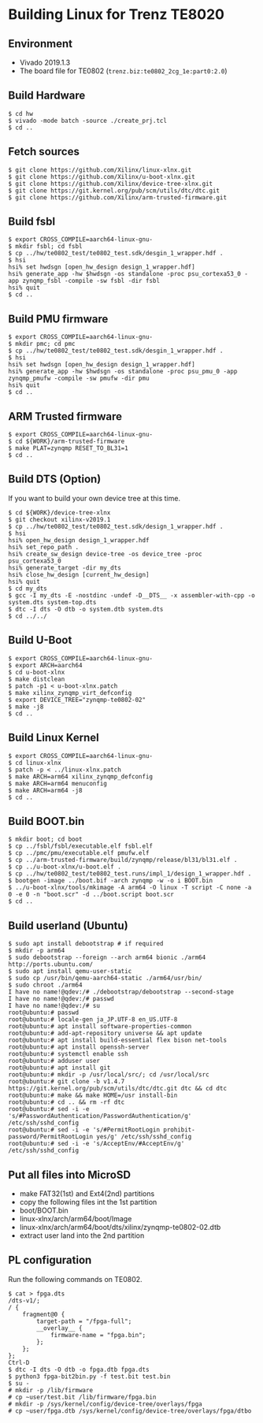 # Building Linux for Trenz TE8020

## Environment

- Vivado 2019.1.3
- The board file for TE0802 (`trenz.biz:te0802_2cg_1e:part0:2.0`)

## Build Hardware

```
$ cd hw
$ vivado -mode batch -source ./create_prj.tcl
$ cd ..
```

## Fetch sources

```
$ git clone https://github.com/Xilinx/linux-xlnx.git
$ git clone https://github.com/Xilinx/u-boot-xlnx.git
$ git clone https://github.com/Xilinx/device-tree-xlnx.git
$ git clone https://git.kernel.org/pub/scm/utils/dtc/dtc.git
$ git clone https://github.com/Xilinx/arm-trusted-firmware.git
```

## Build fsbl

```
$ export CROSS_COMPILE=aarch64-linux-gnu-
$ mkdir fsbl; cd fsbl
$ cp ../hw/te0802_test/te0802_test.sdk/desgin_1_wrapper.hdf .
$ hsi
hsi% set hwdsgn [open_hw_design design_1_wrapper.hdf]
hsi% generate_app -hw $hwdsgn -os standalone -proc psu_cortexa53_0 -app zynqmp_fsbl -compile -sw fsbl -dir fsbl
hsi% quit
$ cd ..
```

## Build PMU firmware

```
$ export CROSS_COMPILE=aarch64-linux-gnu-
$ mkdir pmc; cd pmc
$ cp ../hw/te0802_test/te0802_test.sdk/desgin_1_wrapper.hdf .
$ hsi
hsi% set hwdsgn [open_hw_design design_1_wrapper.hdf]
hsi% generate_app -hw $hwdsgn -os standalone -proc psu_pmu_0 -app zynqmp_pmufw -compile -sw pmufw -dir pmu
hsi% quit
$ cd ..
```

## ARM Trusted firmware

```
$ export CROSS_COMPILE=aarch64-linux-gnu-
$ cd ${WORK}/arm-trusted-firmware
$ make PLAT=zynqmp RESET_TO_BL31=1
$ cd ..
```

## Build DTS (Option)
If you want to build your own device tree at this time.

```
$ cd ${WORK}/device-tree-xlnx
$ git checkout xilinx-v2019.1
$ cp ../hw/te0802_test/te0802_test.sdk/design_1_wrapper.hdf .
$ hsi
hsi% open_hw_design design_1_wrapper.hdf
hsi% set_repo_path .
hsi% create_sw_design device-tree -os device_tree -proc psu_cortexa53_0
hsi% generate_target -dir my_dts
hsi% close_hw_design [current_hw_design]
hsi% quit
$ cd my_dts
$ gcc -I my_dts -E -nostdinc -undef -D__DTS__ -x assembler-with-cpp -o system.dts system-top.dts
$ dtc -I dts -O dtb -o system.dtb system.dts
$ cd ../../
```

## Build U-Boot

```
$ export CROSS_COMPILE=aarch64-linux-gnu-
$ export ARCH=aarch64
$ cd u-boot-xlnx
$ make distclean
$ patch -p1 < u-boot-xlnx.patch
$ make xilinx_zynqmp_virt_defconfig
$ export DEVICE_TREE="zynqmp-te0802-02"
$ make -j8
$ cd ..
```

## Build Linux Kernel

```
$ export CROSS_COMPILE=aarch64-linux-gnu-
$ cd linux-xlnx
$ patch -p < ../linux-xlnx.patch
$ make ARCH=arm64 xilinx_zynqmp_defconfig
$ make ARCH=arm64 menuconfig
$ make ARCH=arm64 -j8
$ cd ..
```

## Build BOOT.bin

```
$ mkdir boot; cd boot
$ cp ../fsbl/fsbl/executable.elf fsbl.elf
$ cp ../pmc/pmu/executable.elf pmufw.elf
$ cp ../arm-trusted-firmware/build/zynqmp/release/bl31/bl31.elf .
$ cp ../u-boot-xlnx/u-boot.elf .
$ cp ../hw/te0802_test/te0802_test.runs/impl_1/design_1_wrapper.hdf .
$ bootgen -image ../boot.bif -arch zynqmp -w -o i BOOT.bin
$ ../u-boot-xlnx/tools/mkimage -A arm64 -O linux -T script -C none -a 0 -e 0 -n "boot.scr" -d ../boot.script boot.scr
$ cd ..
```

## Build userland (Ubuntu)

```
$ sudo apt install debootstrap # if required
$ mkdir -p arm64
$ sudo debootstrap --foreign --arch arm64 bionic ./arm64 http://ports.ubuntu.com/
$ sudo apt install qemu-user-static
$ sudo cp /usr/bin/qemu-aarch64-static ./arm64/usr/bin/
$ sudo chroot ./arm64
I have no name!@qdev:/# ./debootstrap/debootstrap --second-stage
I have no name!@qdev:/# passwd
I have no name!@qdev:/# su
root@ubuntu:# passwd
root@ubuntu:# locale-gen ja_JP.UTF-8 en_US.UTF-8
root@ubuntu:# apt install software-properties-common
root@ubuntu:# add-apt-repository universe && apt update
root@ubuntu:# apt install build-essential flex bison net-tools
root@ubuntu:# apt install openssh-server
root@ubuntu:# systemctl enable ssh
root@ubuntu:# adduser user
root@ubuntu:# apt install git
root@ubuntu:# mkdir -p /usr/local/src/; cd /usr/local/src
root@ubuntu:# git clone -b v1.4.7 https://git.kernel.org/pub/scm/utils/dtc/dtc.git dtc && cd dtc
root@ubuntu:# make && make HOME=/usr install-bin
root@ubuntu:# cd .. && rm -rf dtc
root@ubuntu:# sed -i -e 's/#PasswordAuthentication/PasswordAuthentication/g' /etc/ssh/sshd_config
root@ubuntu:# sed -i -e 's/#PermitRootLogin prohibit-password/PermitRootLogin yes/g' /etc/ssh/sshd_config
root@ubuntu:# sed -i -e 's/AcceptEnv/#AcceptEnv/g' /etc/ssh/sshd_config
```

## Put all files into MicroSD

- make FAT32(1st) and Ext4(2nd) partitions
- copy the following files int the 1st partition
 - boot/BOOT.bin
 - linux-xlnx/arch/arm64/boot/Image
 - linux-xlnx/arch/arm64/boot/dts/xilinx/zynqmp-te0802-02.dtb
- extract user land into the 2nd partition

## PL configuration

Run the following commands on TE0802.

```
$ cat > fpga.dts
/dts-v1/;
/ {
    fragment@0 {
        target-path = "/fpga-full";
        __overlay__ {
            firmware-name = "fpga.bin";
        };
    };
};
Ctrl-D
$ dtc -I dts -O dtb -o fpga.dtb fpga.dts
$ python3 fpga-bit2bin.py -f test.bit test.bin
$ su -
# mkdir -p /lib/firmware
# cp ~user/test.bit /lib/firmware/fpga.bin
# mkdir -p /sys/kernel/config/device-tree/overlays/fpga
# cp ~user/fpga.dtb /sys/kernel/config/device-tree/overlays/fpga/dtbo
```

